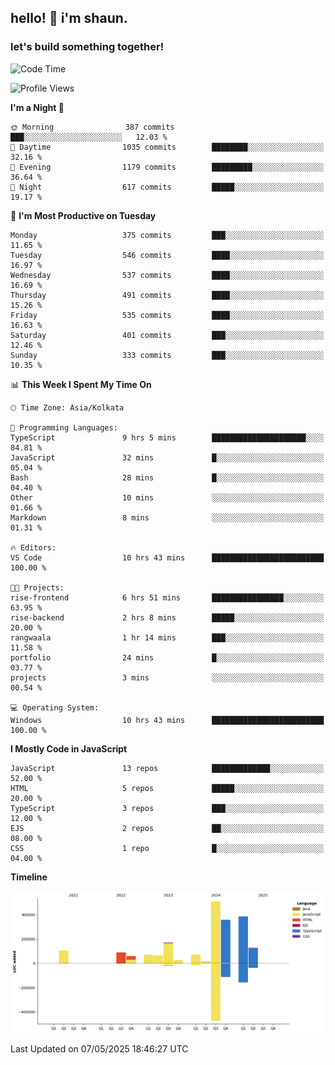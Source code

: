 ## hello! 👋 i'm shaun. 
### let's build something together!
<!--START_SECTION:waka-->
![Code Time](http://img.shields.io/badge/Code%20Time-186%20hrs%2026%20mins-blue)

![Profile Views](http://img.shields.io/badge/Profile%20Views-1-blue)

**I'm a Night 🦉** 

```text
🌞 Morning                387 commits         ███░░░░░░░░░░░░░░░░░░░░░░   12.03 % 
🌆 Daytime                1035 commits        ████████░░░░░░░░░░░░░░░░░   32.16 % 
🌃 Evening                1179 commits        █████████░░░░░░░░░░░░░░░░   36.64 % 
🌙 Night                  617 commits         █████░░░░░░░░░░░░░░░░░░░░   19.17 % 
```
📅 **I'm Most Productive on Tuesday** 

```text
Monday                   375 commits         ███░░░░░░░░░░░░░░░░░░░░░░   11.65 % 
Tuesday                  546 commits         ████░░░░░░░░░░░░░░░░░░░░░   16.97 % 
Wednesday                537 commits         ████░░░░░░░░░░░░░░░░░░░░░   16.69 % 
Thursday                 491 commits         ████░░░░░░░░░░░░░░░░░░░░░   15.26 % 
Friday                   535 commits         ████░░░░░░░░░░░░░░░░░░░░░   16.63 % 
Saturday                 401 commits         ███░░░░░░░░░░░░░░░░░░░░░░   12.46 % 
Sunday                   333 commits         ███░░░░░░░░░░░░░░░░░░░░░░   10.35 % 
```


📊 **This Week I Spent My Time On** 

```text
🕑︎ Time Zone: Asia/Kolkata

💬 Programming Languages: 
TypeScript               9 hrs 5 mins        █████████████████████░░░░   84.81 % 
JavaScript               32 mins             █░░░░░░░░░░░░░░░░░░░░░░░░   05.04 % 
Bash                     28 mins             █░░░░░░░░░░░░░░░░░░░░░░░░   04.40 % 
Other                    10 mins             ░░░░░░░░░░░░░░░░░░░░░░░░░   01.66 % 
Markdown                 8 mins              ░░░░░░░░░░░░░░░░░░░░░░░░░   01.31 % 

🔥 Editors: 
VS Code                  10 hrs 43 mins      █████████████████████████   100.00 % 

🐱‍💻 Projects: 
rise-frontend            6 hrs 51 mins       ████████████████░░░░░░░░░   63.95 % 
rise-backend             2 hrs 8 mins        █████░░░░░░░░░░░░░░░░░░░░   20.00 % 
rangwaala                1 hr 14 mins        ███░░░░░░░░░░░░░░░░░░░░░░   11.58 % 
portfolio                24 mins             █░░░░░░░░░░░░░░░░░░░░░░░░   03.77 % 
projects                 3 mins              ░░░░░░░░░░░░░░░░░░░░░░░░░   00.54 % 

💻 Operating System: 
Windows                  10 hrs 43 mins      █████████████████████████   100.00 % 
```

**I Mostly Code in JavaScript** 

```text
JavaScript               13 repos            █████████████░░░░░░░░░░░░   52.00 % 
HTML                     5 repos             █████░░░░░░░░░░░░░░░░░░░░   20.00 % 
TypeScript               3 repos             ███░░░░░░░░░░░░░░░░░░░░░░   12.00 % 
EJS                      2 repos             ██░░░░░░░░░░░░░░░░░░░░░░░   08.00 % 
CSS                      1 repo              █░░░░░░░░░░░░░░░░░░░░░░░░   04.00 % 
```



**Timeline**

![Lines of Code chart](https://raw.githubusercontent.com/ShaunDaniel/ShaunDaniel/main/assets/bar_graph.png)


 Last Updated on 07/05/2025 18:46:27 UTC
<!--END_SECTION:waka-->
